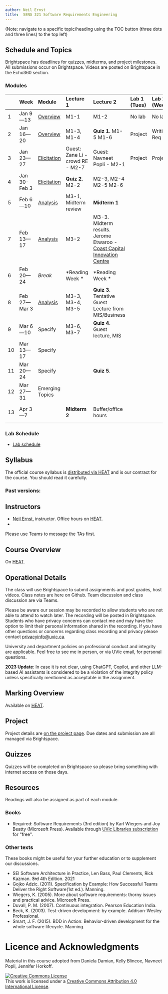 ```yaml
---
author: Neil Ernst
title:  SENG 321 Software Requirements Engineering
---
```


(Note: navigate to a specific topic/heading using the TOC button (three dots and three lines) to the top left)

## Schedule and Topics

Brightspace has deadlines for quizzes, midterms, and project milestones. All submissions occur on Brightspace. Videos are posted on Brightspace in the Echo360 section. 

### Modules
|     | Week         | Module                                  | Lecture 1                        | Lecture 2                                                   | Lab 1 (Tues) | Lab 2 (Wed) | Due       |
| :-- | :----------- | :-------------------------------------- | :------------------------------- | :---------------------------------------------------------- | :----------- | :---------- | :-------- |
| 1   | Jan 9—13     | [Overview](modules/overview/README.md)  | M1-1                             | M1-2                                                        | No lab       | No lab      | A0/A1     |
| 2   | Jan 16—20    | [Overview](modules/overview/README.md)  | M1-3, M1-4                       | **Quiz 1.** M1-5 M1-6                                       | Project      | Writin Req  | A2 - idea |
| 3   | Jan 23—27    | [Elicitation](modules/elicit/README.md) | Guest: Zane Li - crowd RE - M2-7 | Guest: Navneet Popli - M2-1                                 | Project      | Project     |           |
| 4   | Jan 30-Feb 3 | [Elicitation](modules/elicit/README.md) | **Quiz 2.**  M2-2                | M2-3, M2-4   M2-5 M2-6                                      |              |             |           |
| 5   | Feb 6—10     | [Analysis](modules/analyze/README.md)                                | M3-1, Midterm review                   | **Midterm 1**                                               |              |             | A2        |
| 7   | Feb 13—17    |  [Analysis](modules/analyze/README.md)                                |       M3-2                           | M3-3. Midterm results. Jerome Etwaroo - [Coast Capital Innovation Centre](https://www.uvic.ca/innovation/services/index.php)  |              |             | A3        |
| 6   | Feb 20—24    | *Break*                                 | *Reading Week *                  | *Reading Week *                                             |              |             |           |
| 8   | Feb 27—Mar 3 |  [Analysis](modules/analyze/README.md)                                |         M3-3, M3-4, M3-5                         | **Quiz 3**.     Tentative Guest Lecture from MIS/Business   |              |             |           |
| 9   | Mar 6—10     | Specify                                 |        M3-6, M3-7                          | **Quiz 4**. Guest lecture, MIS                              |              |             |           |
| 10  | Mar 13—17    | Specify                                 |                                  |                                                             |              |             | A4        |
| 11  | Mar 20—24    | Specify                                 |                                  | **Quiz 5**.                                                 |              |             |           |
| 12  | Mar 27—31    | Emerging Topics                         |                                  |                                                             |              |             |           |
| 13  | Apr 3—7      |                                         | **Midterm 2**                    | Buffer/office hours                                         |              |             | A5 and A6 |

### Lab Schedule
* [Lab schedule](Lab%20Outline.md)

## Syllabus
The official course syllabus is [distributed via HEAT](https://heat.csc.uvic.ca/coview/outline/2023/Spring/SENG/321) and is our contract for the course. You should read it carefully. 


### Past versions:


## Instructors
* [Neil Ernst](http://neilernst.net), instructor. Office hours on [HEAT](https://heat.csc.uvic.ca/coview/outline/2023/Spring/SENG/321).
* 

Please use Teams to message the TAs first.

## Course Overview
On [HEAT](https://heat.csc.uvic.ca/coview/outline/2023/Spring/SENG/321).

## Operational Details

The class will use Brightspace to submit assignments and post grades, host videos. Class notes are here on Github. Team discussion and class discussion are via Teams.

Please be aware our session may be recorded to allow students who are not able to attend to watch later. The recording will be posted in Brightspace. Students who have privacy concerns can contact me and may have the option to limit their personal information shared in the recording. If you have other questions or concerns regarding class recording and privacy please contact privacyinfo@uvic.ca.

University and department policies on professional conduct and integrity are applicable. Feel free to see me in person, or via UVic email, for personal questions.

**2023 Update**: In case it is not clear, using ChatGPT, Copilot, and other LLM-based AI assistants is considered to be a violation of the integrity policy unless specifically mentioned as acceptable in the assignment. 

## Marking Overview

Available on [HEAT](https://heat.csc.uvic.ca/coview/outline/2023/Spring/SENG/321).

## Project
Project details are [on the project page](/project). Due dates and submission are all managed via Brightspace.

## Quizzes
Quizzes will be completed on Brightspace so please bring something with internet access on those days.

## Resources
Readings will also be assigned as part of each module. 

### Books
* Required: Software Requirements (3rd edition) by Karl Wiegers and Joy Beatty (Microsoft Press). Available through [UVic Libraries subscription](https://search.library.uvic.ca/permalink/01VIC_INST/1ohem39/cdi_safari_books_v2_9780735679658) for "free". 


### Other texts
These books might be useful for your further education or to supplement our discussions.

* SEI Software Architecture in Practice, Len Bass, Paul Clements, Rick Kazman. <s>3rd</s> 4th Edition. 2021
* Gojko Adzic. (2011). Specification by Example: How Successful Teams Deliver the Right Software(1st ed.). Manning.
* Wiegers, K. (2005). More about software requirements: thorny issues and practical advice. Microsoft Press.
* Duvall, P. M. (2007). Continuous integration. Pearson Education India.
* Beck, K. (2003). Test-driven development: by example. Addison-Wesley Professional.
* Smart, J. F. (2015). BDD in Action: Behavior-driven development for the whole software lifecycle. Manning.

# Licence and Acknowledgments
Material in this course adopted from Daniela Damian, Kelly Blincoe, Navneet Popli, Jennifer Horkoff.

<a rel="license" href="http://creativecommons.org/licenses/by/4.0/"><img alt="Creative Commons License" style="border-width:0" src="https://i.creativecommons.org/l/by/4.0/88x31.png" /></a><br />This work is licensed under a <a rel="license" href="http://creativecommons.org/licenses/by/4.0/">Creative Commons Attribution 4.0 International License</a>.
